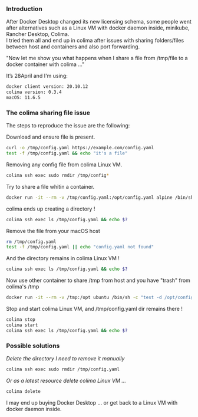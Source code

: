 ### Introduction
After Docker Desktop changed its new licensing schema, some people went after alternatives such as a Linux VM with docker daemon inside, minikube, Rancher Desktop, Colima.     
I tried them all and end up in colima after issues with sharing folders/files between host and containers and also port forwarding.   

"Now let me show you what happens when I share a file from /tmp/file to a docker container with colima ..."

It’s 28April and I'm using:
```bash
docker client version: 20.10.12
colima version: 0.3.4
macOS: 11.6.5
```

### The colima sharing file issue
The steps to reproduce the issue are the following:

Download and ensure file is present.
```bash
curl -o /tmp/config.yaml https://example.com/config.yaml
test -f /tmp/config.yaml && echo "it's a file"
```

Removing any config file from colima Linux VM.
```bash
colima ssh exec sudo rmdir /tmp/config*
```

Try to share a file whitin a container.
```bash
docker run -it --rm -v /tmp/config.yaml:/opt/config.yaml alpine /bin/sh -c "test -d /opt/config.yaml && echo it\'s a directory"
```

colima ends up creating a directory !
```bash
colima ssh exec ls /tmp/config.yaml && echo $?
```

Remove the file from your macOS host 
```bash
rm /tmp/config.yaml
test -f /tmp/config.yaml || echo "config.yaml not found"
```

And the directory remains in colima Linux VM  !
```bash
colima ssh exec ls /tmp/config.yaml && echo $?
```

Now use other container to share /tmp from host and you have "trash" from colima's /tmp
```bash
docker run -it --rm -v /tmp:/opt ubuntu /bin/sh -c "test -d /opt/config.yaml && ls -ld /opt/config.yaml"
```

Stop and start colima Linux VM, and /tmp/config.yaml dir remains there !
```bash
colima stop
colima start
colima ssh exec ls /tmp/config.yaml && echo $?
```

### Possible solutions

*Delete the directory I need to remove it manually*
```bash
colima ssh exec sudo rmdir /tmp/config.yaml
```

*Or as a latest resource delete colima Linux VM  ...*
```bash
colima delete 
```

I may end up buying Docker Desktop … or get back to a Linux VM with docker daemon inside.
